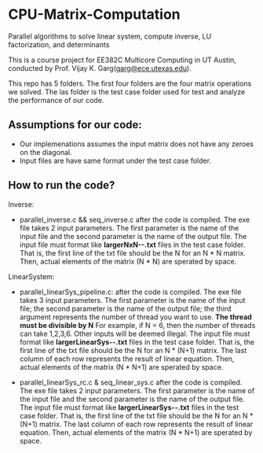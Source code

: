 # CPU-Matrix-Computation
Parallel algorithms to solve linear system, compute inverse, LU factorization, and determinants

This is a course project for EE382C Multicore Computing in UT Austin, conducted by Prof. Vijay K. Garg(garg@ece.utexas.edu).

This repo has 5 folders. The first four folders are the four matrix operations we solved. The las folder is the test case folder used for test and analyze the performance of our code.

## Assumptions for our code:
- Our implemenations assumes the input matrix does not have any zeroes on the diagonal. 
- Input files are have same format under the test case folder.

## How to run the code?

Inverse: 
- parallel_inverse.c && seq_inverse.c
after the code is compiled. The exe file takes 2 input parameters. The first parameter is the name of the input file and the second parameter is the name of the output file. The input file must format like **largerNxN--.txt** files in the test case folder. That is, the first line of the txt file should be the N for an N * N matrix. Then, actual elements of the matrix (N * N) are sperated by space. 

LinearSystem: 
- parallel_linearSys_pipeline.c:
after the code is compiled. The exe file takes 3 input parameters. The first parameter is the name of the input file; the second parameter is the name of the output file; the third argument represents the number of thread you want to use. **The thread must be divisible by N** For example, if N = 6, then the number of threads can take 1,2,3,6. Other inputs will be deemed illegal. The input file must format like **largerLinearSys--.txt** files in the test case folder. That is, the first line of the txt file should be the N for an N * (N+1) matrix. The last column of each row represents the result of linear equation. Then, actual elements of the matrix (N * N+1) are sperated by space. 

- parallel_linearSys_rc.c & seq_linear_sys.c
after the code is compiled. The exe file takes 2 input parameters. The first parameter is the name of the input file and the second parameter is the name of the output file. The input file must format like **largerLinearSys--.txt** files in the test case folder. That is, the first line of the txt file should be the N for an N * (N+1) matrix. The last column of each row represents the result of linear equation. Then, actual elements of the matrix (N * N+1) are sperated by space. 
